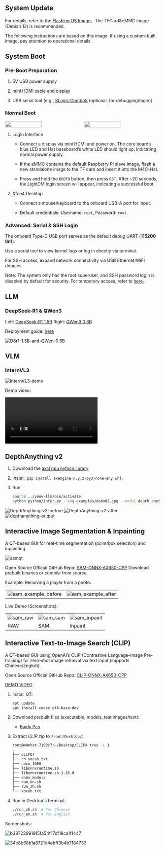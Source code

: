 ## System Update
For details, refer to the [Flashing OS Image](../m4c/system-update.html)，The TFCard&eMMC image (Debian 12) is recommended.

The following instructions are based on this image. If using a custom-built image, pay attention to operational details.

## System Boot

### Pre-Boot Preparation

1. 5V USB power supply

2. mini HDMI cable and display

3. USB serial tool (e.g., [SLogic Combo8](../../logic_analyzer/combo8/index.html) (optional, for debugging/login))

### Normal Boot

<div style="display: flex; flex-wrap: wrap; gap: 10px; width: 100%;">
  <img src="../../../zh/maixIV/assets/m4chat/DSC07545.JPG" style="width: calc(50% - 5px);">
  <img src="../../../zh/maixIV/assets/m4chat/DSC07546.JPG" style="width: calc(50% - 5px);">
</div>

1. Login Interface

    - Connect a display via mini HDMI and power on. The core board’s blue LED and Hat baseboard’s white LED should light up, indicating normal power supply.

    - If the eMMC contains the default Raspberry Pi slave image, flash a new standalone image to the TF card and insert it into the M4C-Hat.

    - Press and hold the `BOOT0` button, then press `RST`. After ~20 seconds, the LightDM login screen will appear, indicating a successful boot.

2. Xfce4 Desktop

    - Connect a mouse/keyboard to the onboard USB-A port for input.

    - Default credentials: Username: `root`, Password: `root`.

### Advanced: Serial & SSH Login

The onboard Type-C USB port serves as the default debug UART (**115200 8n1**).

Use a serial tool to view kernel logs or log in directly via terminal.

For SSH access, expand network connectivity via USB Ethernet/WiFi dongles.

Note: The system only has the root superuser, and SSH password login is disabled by default for security. For temporary access, refer to [here](../m4c/FAQ.md)。


## LLM

### DeepSeek-R1 & QWen3

Left: [DeepSeek-R1 1.5B](https://huggingface.co/AXERA-TECH/DeepSeek-R1-Distill-Qwen-1.5B)
Right: [QWen3 0.6B](https://huggingface.co/AXERA-TECH/Qwen3-0.6B)

Deployment guide: [here](../m4c/axmodel-deploy.html#部署大语言、多模态模型)

![DSr1-1.5B-and-QWen-0.6B](../../../zh/maixIV/assets/m4chat/DSr1-1.5B-and-QWen-0.6B.jpg)

## VLM

### internVL3

![internVL3-demo](../../../zh/maixIV/assets/m4chat/internVL3-demo.jpg)

Demo video:

<video controls autoplay src="../../../zh/maixIV/assets/m4chat/m4chat-run-llm-internVL-2025-07-07.mp4" type="video/mp4"> Your browser does not support video playback. </video>

## DepthAnything v2

1. Download the [axcl npu python library](https://github.com/AXERA-TECH/pyaxengine/releases)

2. Install: `pip install axengine-x.y.z-py3-none-any.whl`.

3. Run:

    ```bash
    source ../venv-llm/bin/activate
    python python/infer.py --img examples/demo02.jpg --model depth_anything_v2_vits_ax650.axmodel
    ```
![DepthAnything-v2-before](../../../zh/maixIV/assets/m4chat/DSC07539.JPG)
![DepthAnything-v2-after](../../../zh/maixIV/assets/m4chat/DSC07540.JPG)
![depthanything-output](../../../zh/maixIV/assets/m4chat/depthanything-output.png)


## Interactive Image Segmentation & Inpainting

A QT-based GUI for real-time segmentation (point/box selection) and inpainting.

![samqt](../../../zh/maixIV/assets/samqt.jpg)

Open Source Official GitHub Repo: [SAM-ONNX-AX650-CPP](https://github.com/AXERA-TECH/SAM-ONNX-AX650-CPP)
Download prebuilt binaries or compile from source.

Example: Removing a player from a photo:

<div><table><tr>
<td><img src="../../../zh/maixIV/assets/sam_example_before.png" alt=sam_example_before border=0></td>
<td><img src="../../../zh/maixIV/assets/sam_example_after.png" alt=sam_example_after border=0></td>
</tr></table></div>

Live Demo (Screenshots):

<div><table><tr>
<td><img src="../../../zh/maixIV/assets/sam_raw.jpg" alt=sam_raw border=0></td>
<td><img src="../../../zh/maixIV/assets/sam_sam.jpg" alt=sam_sam border=0></td>
<td><img src="../../../zh/maixIV/assets/sam_inpaint.jpg" alt=sam_inpaint border=0></td>
</tr><tr>
<td>RAW</td>
<td>SAM</td>
<td>Inpaint</td>
</tr></table></div>


## Interactive Text-to-Image Search (CLIP)
A QT-based GUI using OpenAI’s CLIP (Contrastive Language–Image Pre-training) for zero-shot image retrieval via text input (supports Chinese/English).

Open Source Official GitHub Repo: [CLIP-ONNX-AX650-CPP](https://github.com/AXERA-TECH/CLIP-ONNX-AX650-CPP)

[DEMO VIDEO](https://github.com/sipeed/sipeed_wiki/assets/13964381/df4cec7f-29af-465f-bfad-e54312274437)

1. Install QT:
    ```bash
    apt update
    apt install cmake qt6-base-dev
    ```

2. Download prebuilt files (executable, models, test images/text):
    - [Baidu Pan](https://pan.baidu.com/s/17M5ugUyuf9mbi1cHLGJHXg)

3. Extract *CLIP.zip* to `/root/Desktop/`:
    ```bash
    root@m4nhat-7190c7:~/Desktop/CLIP# tree -L 1
    .
    ├── CLIPQT
    ├── cn_vocab.txt
    ├── coco_1000
    ├── libonnxruntime.so
    ├── libonnxruntime.so.1.16.0
    ├── onnx_models
    ├── run_en.sh
    ├── run_zh.sh
    └── vocab.txt
    ```

4. Run in Desktop's terminal:
    ```bash
    ./run_zh.sh  # For Chinese  
    ./run_en.sh  # For English  
    ```

Screenshots:

![b38722991915fa54f17df18ca1f1447](https://github.com/AXERA-TECH/CLIP-ONNX-AX650-CPP/assets/13964381/8fa2c4b8-b061-413e-b72d-298bb4a445aa)

![34c8b68b1a8721d4ebff3b4b7184733](https://github.com/AXERA-TECH/CLIP-ONNX-AX650-CPP/assets/13964381/7d0b9740-3598-492c-ad42-2de23e7764e2)

